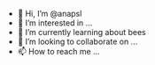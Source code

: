 - 👋 Hi, I’m @anapsl
- 👀 I’m interested in ...
- 🌱 I’m currently learning about bees
- 💞️ I’m looking to collaborate on ...
- 📫 How to reach me ...

<!---
anapsl/anapsl is a ✨ special ✨ repository because its `README.md` (this file) appears on your GitHub profile.
You can click the Preview link to take a look at your changes.
--->
